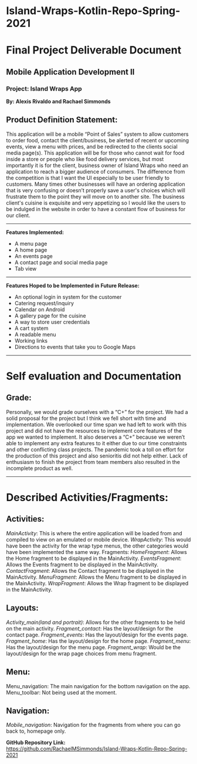 # Island-Wraps-Kotlin-Repo-Spring-2021

Final Project Deliverable Document
=========================================
## Mobile Application Development II

### Project: Island Wraps App
 
**By:**
    **Alexis Rivaldo and Rachael Simmonds**
    
Product Definition Statement:
-----------------------------
This application will be a mobile “Point of Sales” system to allow customers to order food, contact the client/business, be alerted of recent or upcoming events, view a menu with prices, and be redirected to the clients social media page(s). This application will be for those who cannot wait for food inside a store or people who like food delivery services, but most importantly it is for the client, business owner of Island Wraps who need an application to reach a bigger audience of consumers. 
The difference from the competition is that I want the UI especially to be user friendly to customers. Many times other businesses will have an ordering application that is very confusing or doesn’t properly save a user's choices which will frustrate them to the point they will move on to another site. The business client's cuisine is exquisite and very appetizing so I would like the users to be indulged in the website in order to have a constant flow of business for our client.

---

**Features Implemented:**
* A menu page 
* A home page
* An events page 
* A contact page and social media page 
* Tab view

---

**Features Hoped to be Implemented in Future Release:**
* An optional login in system for the customer
* Catering request/inquiry
* Calendar on Android
* A gallery page for the cuisine
* A way to store user credentials
* A cart system
* A readable menu
* Working links
* Directions to events that take you to Google Maps

---

Self evaluation and Documentation
================================= 
**Grade:**
----------
Personally, we would grade ourselves with a “C+” for the project. We had a solid proposal for the project but I think we fell short with time and implementation. We overlooked our time span we had left to work with this project and did not have the resources to implement core features of the app we wanted to implement. It also deserves a “C+” because we weren’t able to implement any extra features to it either due to our time constraints and other conflicting class projects. The pandemic took a toll on effort for the production of this project and also senioritis did not help either. Lack of enthusiasm to finish the project from team members also resulted in the incomplete product as well.

---

Described Activities/Fragments:
==========================
**Activities:**
------------
_MainActivity_: This is where the entire application will be loaded from and compiled to view on an emulated or mobile device.
_WrapActivity_: This would have been the activity for the wrap type menus, the other categories would have been implemented the same way.
Fragments:
_HomeFragment_: Allows the Home fragment to be displayed in the MainActivity.
_EventsFragment_: Allows the Events fragment to be displayed in the MainActivity.
_ContactFragment_: Allows the Contact fragment to be displayed in the MainActivity.
_MenuFragment_: Allows the Menu fragment to be displayed in the MainActivity.
_WrapFragment_: Allows the Wrap fragment to be displayed in the MainActivity.

**Layouts:**
-------------------
_Activity_main(land and portrait)_: Allows for the other fragments to be held on the main activity.
_Fragment_contact_: Has the layout/design for the contact page.
_Fragment_events_: Has the layout/design for the events page.
_Fragment_home_: Has the layout/design for the home page.
_Fragment_menu_: Has the layout/design for the menu page.
_Fragment_wrap_: Would be the layout/design for the wrap page choices from menu fragment.

**Menu:**
-------------------
Menu_navigation: The main navigation for the bottom navigation on the app.
Menu_toolbar: Not being used at the moment.

**Navigation:**
-------------------
_Mobile_navigation_: Navigation for the fragments from where you can go back to, homepage only.

**GitHub Repository Link:**   
https://github.com/RachaelMSimmonds/Island-Wraps-Kotlin-Repo-Spring-2021


